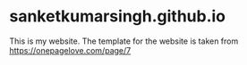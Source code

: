 # sanketkumarsingh.github.io

This is my website. 
The template for the website is taken from https://onepagelove.com/page/7 